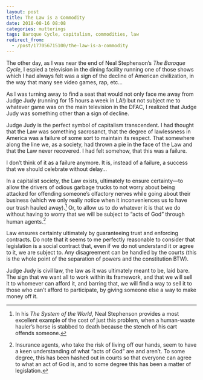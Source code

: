 ```yaml
---
layout: post
title: The Law is a Commodity
date: 2018-08-16 08:08
categories: mutterings
tags: Baroque Cycle, capitalism, commodities, law
redirect_from:
  - /post/177056715100/the-law-is-a-commodity
---
```

The other day, as I was near the end of Neal Stephenson&rsquo;s _The Baroque Cycle_, I espied a television in the dining facility running one of those shows which I had always felt was a sign of the decline of American civilization, in the way that many see video games, rap, etc&hellip;

As I was turning away to find a seat that would not only face me away from Judge Judy (running for 15 hours a week in LA!) but not subject me to whatever game was on the main television in the DFAC, I realized that Judge Judy was something other than a sign of decline.

Judge Judy is the perfect symbol of capitalism transcendent. I had thought that the Law was something sacrosanct, that the degree of lawlessness in America was a failure of some sort to maintain its respect. That somewhere along the line we, as a society, had thrown a pie in the face of the Law and that the Law never recovered. I had felt somehow, that this was a failure.

I don&rsquo;t think of it as a failure anymore. It is, instead of a failure, a success that we should celebrate without delay&hellip;

In a capitalist society, the Law exists, ultimately to ensure certainty—to allow the drivers of odious garbage trucks to not worry about being attacked for offending someone&rsquo;s olfactory nerves while going about their business (which we only really notice when it inconveniences us to have our trash hauled away).[^1] Or, to allow us to do whatever it is that we do without having to worry that we will be subject to “acts of God” through human agents.[^2]

Law ensures certainty ultimately by guaranteeing trust and enforcing contracts. Do note that it seems to me perfectly reasonable to consider that legislation is a social contract that, even if we do not understand it or agree to it, we are subject to. Any disagreement can be handled by the courts (this is the whole point of the separation of powers and the constitution BTW).

Judge Judy is civil law, the law as it was ultimately meant to be, laid bare. The sign that we want all to work within its framework, and that we will sell it to whomever can afford it, and barring that, we will find a way to sell it to those who can&rsquo;t afford to participate, by giving someone else a way to make money off it.

[^1]: In his _The System of the World_, Neal Stephenson provides a most excellent example of the cost of just this problem, when a human-waste hauler&rsquo;s horse is stabbed to death because the stench of his cart offends someone.

[^2]: Insurance agents, who take the risk of living off our hands, seem to have a keen understanding of what “acts of God” are and aren&rsquo;t. To some degree, this has been hashed out in courts so that everyone can agree to what an act of God is, and to some degree this has been a matter of legislation.
